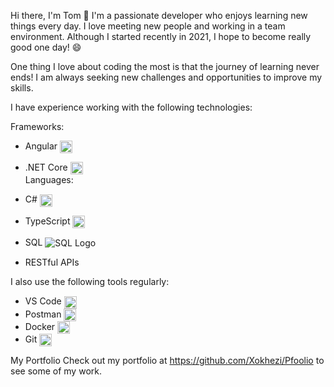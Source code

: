 Hi there, I'm Tom 👋
I'm a passionate developer who enjoys learning new things every day. I love meeting new people and working in a team environment. Although I started recently in 2021, I hope to become really good one day! 😄  

One thing I love about coding the most is that the journey of learning never ends! I am always seeking new challenges and opportunities to improve my skills.  

I have experience working with the following technologies:  

Frameworks:
- Angular <img align="center" alt="Angular Logo" src="https://angular.io/assets/images/logos/angular/angular.svg" width="20" height="20"/>  
- .NET Core <img align="center" alt=".NET Core Logo" src="https://upload.wikimedia.org/wikipedia/commons/e/ee/.NET_Core_Logo.svg" width="20" height="20"/>  
Languages:  
- C# <img align="center" alt="C# Logo" src="https://img.icons8.com/color/48/000000/c-sharp-logo.png" width="20" height="20"/>  
- TypeScript <img align="center" alt="TypeScript Logo" src="https://seeklogo.com/images/T/typescript-logo-B29A3F462D-seeklogo.com.png" width="20" height="20"/>  

- SQL <img align="center" alt="SQL Logo" src="https://img.icons8.com/color/48/000000/microsoft-sql-server.png"/>  
- RESTful APIs  
  
I also use the following tools regularly:
- VS Code <img align="center" alt="VS Code Logo" src="https://img.icons8.com/color/48/000000/visual-studio-code-2019.png" width="20" height="20"/>
- Postman <img align="center" alt="Postman Logo" src="https://seeklogo.com/images/P/postman-logo-F43375A2EB-seeklogo.com.png" width="20" height="20"/>
- Docker <img align="center" alt="Docker Logo" src="https://seeklogo.com/images/D/docker-logo-6D6F987702-seeklogo.com.png" width="20" height="20"/>
- Git <img align="center" alt="Git Logo" src="https://img.icons8.com/color/48/000000/git.png" width="20" height="20"/>  
 
My Portfolio
Check out my portfolio at https://github.com/Xokhezi/Pfoolio to see some of my work.
